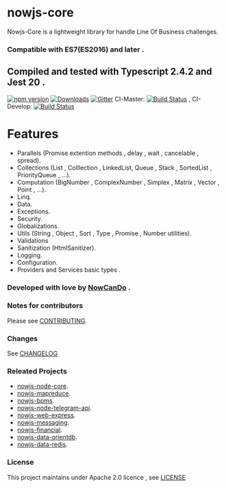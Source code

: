 # **nowjs-core**

Nowjs-Core is a lightweight library for handle Line Of Business challenges.

### Compatible with ES7(ES2016) and later .

## Compiled and tested with Typescript 2.4.2 and Jest 20 .
 
 [![npm version](https://badge.fury.io/js/nowjs-core.svg)](https://www.npmjs.com/package/nowjs-core)
 [![Downloads](https://img.shields.io/npm/dm/nowjs-core.svg)](https://www.npmjs.com/package/nowjs-core)
 [![Gitter](https://badges.gitter.im/nowcando/nowjs-core.svg)](https://gitter.im/nowcando/nowjs-core?utm_source=badge&utm_medium=badge&utm_campaign=pr-badge)
  CI-Master: [![Build Status](https://travis-ci.org/nowcando/nowjs-core.svg?branch=master)](https://travis-ci.org/nowcando/nowjs-core) , CI-Develop: [![Build Status](https://travis-ci.org/nowcando/nowjs-core.svg?branch=develop)](https://travis-ci.org/nowcando/nowjs-core)

 # Features

 - Parallels (Promise extention methods , delay , wait , cancelable , spread).
 - Collections (List , Colllection , LinkedList, Queue , Stack , SortedList , PriorityQueue , ...).
 - Computation (BigNumber , ComplexNumber , Simplex , Matrix , Vector , Point , ...).
 - Linq.
 - Data.
 - Exceptions.
 - Security.
 - Globalizations.
 - Utils (String , Object , Sort , Type , Promise , Number utilities).
 - Validations
 - Sanitization (HtmlSanitizer).
 - Logging.
 - Configuration.
 - Providers and Services basic types .

### Developed with love by [NowCanDo](http://www.nowcando.com)  .

### Notes for contributors

Please see [CONTRIBUTING](./CONTRIBUTING.md).

### Changes

See [CHANGELOG](./CHANGELOG.md)

### Releated Projects

- [nowjs-node-core](https://github.com/nowcando/nowjs-node-core).
- [nowjs-mapreduce](https://github.com/nowcando/nowjs-mapreduce).
- [nowjs-bpms](https://github.com/nowcando/nowjs-bpms).
- [nowjs-node-telegram-api](https://github.com/nowcando/nowjs-node-telegram-api).
- [nowjs-web-express](https://github.com/nowcando/nowjs-web-express).
- [nowjs-messaging](https://github.com/nowcando/nowjs-messaging).
- [nowjs-financial](https://github.com/nowcando/nowjs-financial).
- [nowjs-data-orientdb](https://github.com/nowcando/nowjs-data-orientdb).
- [nowjs-data-redis](https://github.com/nowcando/nowjs-data-redis).

### License   
This project maintains under Apache 2.0 licence , see [LICENSE](./LICENSE.md) 